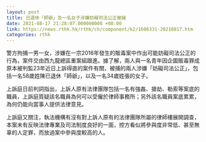 ```yaml
---
layout: post
title: 已退休「師爺」及一名女子涉嫌妨礙司法公正被捕
date: 2021-08-17 21:28:07.000000000 +08:00
link: https://news.rthk.hk/rthk/ch/component/k2/1606331-20210817.htm
categories: rthk
---
```


警方拘捕一男一女，涉嫌在一宗2016年發生的販毒案中作出可能妨礙司法公正的行為，案件交由西九龍總區重案組跟進。據了解，兩人與一名青年因企圖販毒罪成原本被判監23年近日上訴得直的案件有關，被捕的兩人涉嫌「妨礙司法公正」，包括一名58歲姓陳已退休「師爺」，以及一名34歲姓張的女子。

上訴庭日前判詞指出，上訴人原有法律團隊包括一名有強姦、搶劫、勒索等案底的職員，上訴庭質疑該名職員為何可以受僱於律師事務所；另外該名職員案底累累，為何仍能向當事人提供法律意見。

上訴庭又關注，執法機構有沒有對上訴人原有的法律團隊所屬的律師樓展開調查，本案未有反映法律專業及司法制度良好的一面，控方看似將參與度非常低、甚至無辜的人定罪，而放過案中參與度較高的人。
